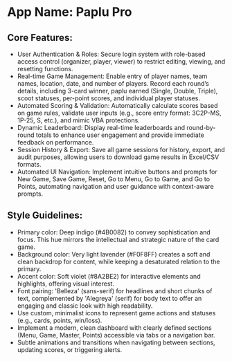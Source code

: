 # **App Name**: Paplu Pro

## Core Features:

- User Authentication & Roles: Secure login system with role-based access control (organizer, player, viewer) to restrict editing, viewing, and resetting functions.
- Real-time Game Management: Enable entry of player names, team names, location, date, and number of players. Record each round’s details, including 3-card winner, paplu earned (Single, Double, Triple), scoot statuses, per-point scores, and individual player statuses.
- Automated Scoring & Validation: Automatically calculate scores based on game rules, validate user inputs (e.g., score entry format: 3C2P-MS, 1P-25, S, etc.), and mimic VBA protections.
- Dynamic Leaderboard: Display real-time leaderboards and round-by-round totals to enhance user engagement and provide immediate feedback on performance.
- Session History & Export: Save all game sessions for history, export, and audit purposes, allowing users to download game results in Excel/CSV formats.
- Automated UI Navigation: Implement intuitive buttons and prompts for New Game, Save Game, Reset, Go to Menu, Go to Game, and Go to Points, automating navigation and user guidance with context-aware prompts.

## Style Guidelines:

- Primary color: Deep indigo (#4B0082) to convey sophistication and focus. This hue mirrors the intellectual and strategic nature of the card game.
- Background color: Very light lavender (#F0F8FF) creates a soft and clean backdrop for content, while keeping a desaturated relation to the primary.
- Accent color: Soft violet (#8A2BE2) for interactive elements and highlights, offering visual interest.
- Font pairing: 'Belleza' (sans-serif) for headlines and short chunks of text, complemented by 'Alegreya' (serif) for body text to offer an engaging and classic look with high readability.
- Use custom, minimalist icons to represent game actions and statuses (e.g., cards, points, win/loss).
- Implement a modern, clean dashboard with clearly defined sections (Menu, Game, Master, Points) accessible via tabs or a navigation bar.
- Subtle animations and transitions when navigating between sections, updating scores, or triggering alerts.